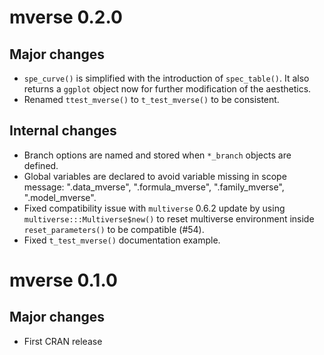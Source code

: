 # mverse 0.2.0

## Major changes

+  `spe_curve()` is simplified with the introduction of `spec_table()`. 
It also returns a `ggplot` object now for further modification of the 
aesthetics.
+  Renamed `ttest_mverse()` to `t_test_mverse()` to be consistent.

## Internal changes

+  Branch options are named and stored when `*_branch` objects are 
defined. 
+  Global variables are declared to avoid variable missing in scope 
message: ".data_mverse", ".formula_mverse", ".family_mverse", 
".model_mverse".
+  Fixed compatibility issue with `multiverse` 0.6.2 update by using
`multiverse:::Multiverse$new()` to reset multiverse environment
inside `reset_parameters()` to be compatible (#54).
+  Fixed `t_test_mverse()` documentation example.

# mverse 0.1.0
## Major changes

+  First CRAN release
